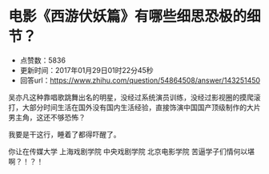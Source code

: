 # 电影《西游伏妖篇》有哪些细思恐极的细节？
- 点赞数：5836
- 更新时间：2017年01月29日01时22分45秒
- 回答url：https://www.zhihu.com/question/54864508/answer/143251450
<body>
 <p data-pid="55WTWEiy">吴亦凡这种靠唱歌跳舞出名的明星，没经过系统演员训练，没经过影视圈的摸爬滚打，大部分时间生活在国外没有国内生活经验，直接饰演中国国产顶级制作的大片男主角，这还不够恐怖？</p>
 <p data-pid="nOPnubct">我要是干这行，睡着了都得吓醒了。</p>
 <p data-pid="RFMLd9FQ">你让在传媒大学 上海戏剧学院 中央戏剧学院 北京电影学院 苦逼学子们情何以堪啊？！？！</p>
</body>